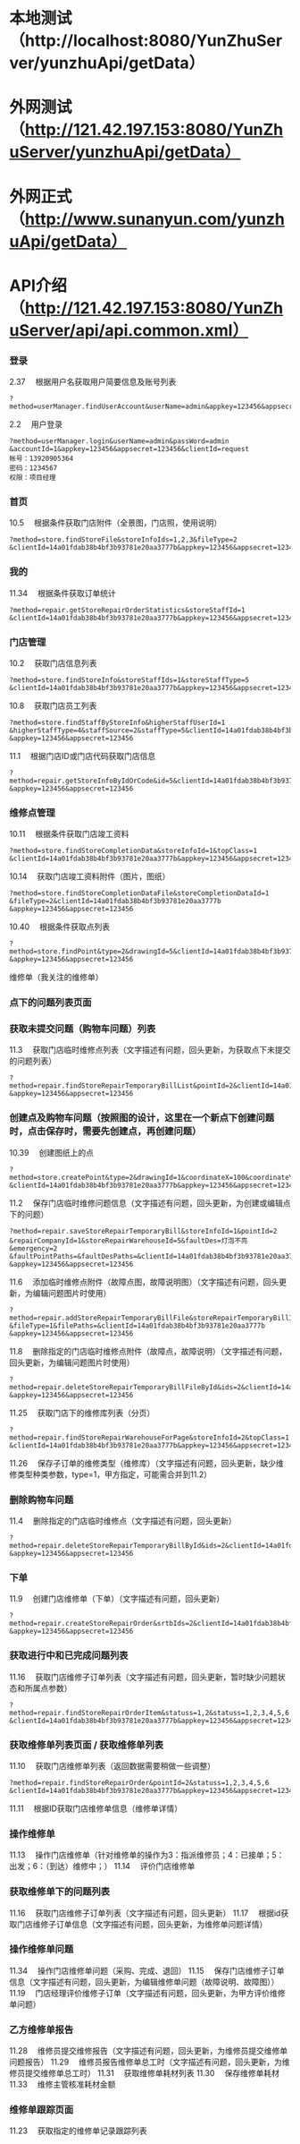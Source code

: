 # 本地测试（http://localhost:8080/YunZhuServer/yunzhuApi/getData）
# 外网测试（http://121.42.197.153:8080/YunZhuServer/yunzhuApi/getData）
# 外网正式（http://www.sunanyun.com/yunzhuApi/getData）
# API介绍 （http://121.42.197.153:8080/YunZhuServer/api/api.common.xml）

### 登录
2.37　 根据用户名获取用户简要信息及账号列表
```
?method=userManager.findUserAccount&userName=admin&appkey=123456&appsecret=123456

```
2.2　 用户登录
```
?method=userManager.login&userName=admin&passWord=admin
&accountId=1&appkey=123456&appsecret=123456&clientId=request
帐号：13920905364
密码：1234567
权限：项目经理
```
### 首页
10.5　 根据条件获取门店附件（全景图，门店照，使用说明）
```
?method=store.findStoreFile&storeInfoIds=1,2,3&fileType=2
&clientId=14a01fdab38b4bf3b93781e20aa3777b&appkey=123456&appsecret=123456
```
### 我的
11.34　 根据条件获取订单统计
```
?method=repair.getStoreRepairOrderStatistics&storeStaffId=1
&clientId=14a01fdab38b4bf3b93781e20aa3777b&appkey=123456&appsecret=123456
```
### 门店管理
10.2　 获取门店信息列表
```
?method=store.findStoreInfo&storeStaffIds=1&storeStaffType=5
&clientId=14a01fdab38b4bf3b93781e20aa3777b&appkey=123456&appsecret=123456
```
10.8　 获取门店员工列表
```
?method=store.findStaffByStoreInfo&higherStaffUserId=1
&higherStaffType=4&staffSource=2&staffType=5&clientId=14a01fdab38b4bf3b93781e20aa3777b<br>
&appkey=123456&appsecret=123456
```
11.1　 根据门店ID或门店代码获取门店信息
```
?method=repair.getStoreInfoByIdOrCode&id=5&clientId=14a01fdab38b4bf3b93781e20aa3777b
&appkey=123456&appsecret=123456
```
### 维修点管理
10.11　 根据条件获取门店竣工资料
```
?method=store.findStoreCompletionData&storeInfoId=1&topClass=1
&clientId=14a01fdab38b4bf3b93781e20aa3777b&appkey=123456&appsecret=123456
```
10.14　 获取门店竣工资料附件（图片，图纸）
```
?method=store.findStoreCompletionDataFile&storeCompletionDataId=1
&fileType=2&clientId=14a01fdab38b4bf3b93781e20aa3777b
&appkey=123456&appsecret=123456
```
10.40　 根据条件获取点列表
```
?method=store.findPoint&type=2&drawingId=5&clientId=14a01fdab38b4bf3b93781e20aa3777b
&appkey=123456&appsecret=123456
```


维修单（我关注的维修单）

### 点下的问题列表页面

### 获取未提交问题（购物车问题）列表
11.3　 获取门店临时维修点列表（文字描述有问题，回头更新，为获取点下未提交的问题列表）
```
?method=repair.findStoreRepairTemporaryBillList&pointId=2&clientId=14a01fdab38b4bf3b93781e20aa3777b
&appkey=123456&appsecret=123456
```

### 创建点及购物车问题（按照图的设计，这里在一个新点下创建问题时，点击保存时，需要先创建点，再创建问题）
10.39　 创建图纸上的点
```
?method=store.createPoint&type=2&drawingId=1&coordinateX=100&coordinateY=100
&clientId=14a01fdab38b4bf3b93781e20aa3777b&appkey=123456&appsecret=123456
```
11.2　 保存门店临时维修问题信息（文字描述有问题，回头更新，为创建或编辑点下的问题）
```
?method=repair.saveStoreRepairTemporaryBill&storeInfoId=1&pointId=2
&repairCompanyId=1&storeRepairWarehouseId=5&faultDes=灯泡不亮&emergency=2
&faultPointPaths=&faultDesPaths=&clientId=14a01fdab38b4bf3b93781e20aa3777b
&appkey=123456&appsecret=123456
```
11.6　 添加临时维修点附件（故障点图，故障说明图）（文字描述有问题，回头更新，为编辑问题图片时使用）
```
?method=repair.addStoreRepairTemporaryBillFile&storeRepairTemporaryBillId=2
&fileType=1&filePaths=&clientId=14a01fdab38b4bf3b93781e20aa3777b
&appkey=123456&appsecret=123456
```
11.8　 删除指定的门店临时维修点附件（故障点，故障说明）（文字描述有问题，回头更新，为编辑问题图片时使用）
```
?method=repair.deleteStoreRepairTemporaryBillFileById&ids=2&clientId=14a01fdab38b4bf3b93781e20aa3777b
&appkey=123456&appsecret=123456
```
11.25　 获取门店下的维修库列表（分页）
```
?method=repair.findStoreRepairWarehouseForPage&storeInfoId=2&topClass=1
&clientId=14a01fdab38b4bf3b93781e20aa3777b&appkey=123456&appsecret=123456
```
11.26　 保存子订单的维修类型（维修库）（文字描述有问题，回头更新，缺少维修类型种类参数，type=1，甲方指定，可能需合并到11.2）

### 删除购物车问题
11.4　 删除指定的门店临时维修点（文字描述有问题，回头更新）
```
?method=repair.deleteStoreRepairTemporaryBillById&ids=2&clientId=14a01fdab38b4bf3b93781e20aa3777b
&appkey=123456&appsecret=123456
```

### 下单
11.9　 创建门店维修单（下单）（文字描述有问题，回头更新）
```
?method=repair.createStoreRepairOrder&srtbIds=2&clientId=14a01fdab38b4bf3b93781e20aa3777b
&appkey=123456&appsecret=123456
```

### 获取进行中和已完成问题列表
11.16　 获取门店维修子订单列表（文字描述有问题，回头更新，暂时缺少问题状态和所属点参数）
```
?method=repair.findStoreRepairOrderItem&statuss=1,2&statuss=1,2,3,4,5,6
&clientId=14a01fdab38b4bf3b93781e20aa3777b&appkey=123456&appsecret=123456
```

### 获取维修单列表页面 / 获取维修单列表
11.10　 获取门店维修单列表（返回数据需要稍做一些调整）
```
?method=repair.findStoreRepairOrder&pointId=2&statuss=1,2,3,4,5,6
&clientId=14a01fdab38b4bf3b93781e20aa3777b&appkey=123456&appsecret=123456
```
11.11　 根据ID获取门店维修单信息（维修单详情）

### 操作维修单
11.13　 操作门店维修单（针对维修单的操作为3：指派维修员；4：已接单；5：出发；6：（到达）维修中；）
11.14　 评价门店维修单

### 获取维修单下的问题列表
11.16　 获取门店维修子订单列表（文字描述有问题，回头更新）
11.17　 根据id获取门店维修子订单信息（文字描述有问题，回头更新，为维修单问题详情）

### 操作维修单问题
11.34　 操作门店维修单问题（采购、完成、退回）
11.15　 保存门店维修子订单信息（文字描述有问题，回头更新，为编辑维修单问题（故障说明、故障图））
11.19　 门店经理评价维修子订单（文字描述有问题，回头更新，为甲方评价维修单问题）

### 乙方维修单报告
11.28　 维修员提交维修报告（文字描述有问题，回头更新，为维修员提交维修单问题报告）
11.29　 维修员报告维修单总工时（文字描述有问题，回头更新，为维修员提交维修单总工时）
11.31　 获取维修单耗材列表
11.30　 保存维修单耗材
11.33　 维修主管核准耗材金额

### 维修单跟踪页面
11.23　 获取指定的维修单记录跟踪列表
